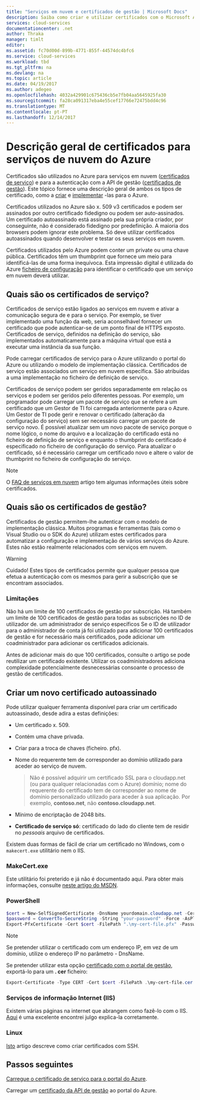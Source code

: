 ```yaml
---
title: "Serviços em nuvem e certificados de gestão | Microsoft Docs"
description: Saiba como criar e utilizar certificados com o Microsoft Azure
services: cloud-services
documentationcenter: .net
author: Thraka
manager: timlt
editor: 
ms.assetid: fc70d00d-899b-4771-855f-44574dc4bfc6
ms.service: cloud-services
ms.workload: tbd
ms.tgt_pltfrm: na
ms.devlang: na
ms.topic: article
ms.date: 04/19/2017
ms.author: adegeo
ms.openlocfilehash: 4032a429901c675436cb5e7fb04aa5645925fa30
ms.sourcegitcommit: fa28ca091317eba4e55cef17766e72475bdd4c96
ms.translationtype: MT
ms.contentlocale: pt-PT
ms.lasthandoff: 12/14/2017
---
```

# <a name="certificates-overview-for-azure-cloud-services"></a>Descrição geral de certificados para serviços de nuvem do Azure
Certificados são utilizados no Azure para serviços em nuvem ([certificados de serviço](#what-are-service-certificates)) e para a autenticação com a API de gestão ([certificados de gestão](#what-are-management-certificates)). Este tópico fornece uma descrição geral de ambos os tipos de certificado, como a [criar](#create) e [implementar](#deploy) -las para o Azure.

Certificados utilizados no Azure são x. 509 v3 certificados e podem ser assinados por outro certificado fidedigno ou podem ser auto-assinados. Um certificado autoassinado está assinado pela sua própria criador, por conseguinte, não é considerado fidedigno por predefinição. A maioria dos browsers podem ignorar este problema. Só deve utilizar certificados autoassinados quando desenvolver e testar os seus serviços em nuvem. 

Certificados utilizados pelo Azure podem conter um private ou uma chave pública. Certificados têm um thumbprint que fornece um meio para identificá-las de uma forma inequívoca. Esta impressão digital é utilizada do Azure [ficheiro de configuração](cloud-services-configure-ssl-certificate-portal.md) para identificar o certificado que um serviço em nuvem deverá utilizar. 

## <a name="what-are-service-certificates"></a>Quais são os certificados de serviço?
Certificados de serviço estão ligados ao serviços em nuvem e ativar a comunicação segura de e para o serviço. Por exemplo, se tiver implementado uma função da web, seria aconselhável fornecer um certificado que pode autenticar-se de um ponto final de HTTPS exposto. Certificados de serviço, definidos na definição do serviço, são implementados automaticamente para a máquina virtual que está a executar uma instância da sua função. 

Pode carregar certificados de serviço para o Azure utilizando o portal do Azure ou utilizando o modelo de implementação clássica. Certificados de serviço estão associados um serviço em nuvem específica. São atribuídas a uma implementação no ficheiro de definição de serviço.

Certificados de serviço podem ser geridos separadamente em relação os serviços e podem ser geridos pelo diferentes pessoas. Por exemplo, um programador pode carregar um pacote de serviço que se refere a um certificado que um Gestor de TI foi carregada anteriormente para o Azure. Um Gestor de TI pode gerir e renovar o certificado (alteração da configuração do serviço) sem ser necessário carregar um pacote de serviço novo. É possível atualizar sem um novo pacote de serviço porque o nome lógico, o nome do arquivo e a localização do certificado está no ficheiro de definição de serviço e enquanto o thumbprint do certificado é especificado no ficheiro de configuração do serviço. Para atualizar o certificado, só é necessário carregar um certificado novo e altere o valor de thumbprint no ficheiro de configuração do serviço.

>[!Note]
>O [FAQ de serviços em nuvem](cloud-services-faq.md) artigo tem algumas informações úteis sobre certificados.

## <a name="what-are-management-certificates"></a>Quais são os certificados de gestão?
Certificados de gestão permitem-lhe autenticar com o modelo de implementação clássica. Muitos programas e ferramentas (tais como o Visual Studio ou o SDK do Azure) utilizam estes certificados para automatizar a configuração e implementação de vários serviços do Azure. Estes não estão realmente relacionados com serviços em nuvem. 

> [!WARNING]
> Cuidado! Estes tipos de certificados permite que qualquer pessoa que efetua a autenticação com os mesmos para gerir a subscrição que se encontram associados. 
> 
> 

### <a name="limitations"></a>Limitações
Não há um limite de 100 certificados de gestão por subscrição. Há também um limite de 100 certificados de gestão para todas as subscrições no ID de utilizador de. um administrador de serviço específicos Se o ID de utilizador para o administrador de conta já foi utilizado para adicionar 100 certificados de gestão e for necessário mais certificados, pode adicionar um coadministrador para adicionar os certificados adicionais. 

Antes de adicionar mais do que 100 certificados, consulte o artigo se pode reutilizar um certificado existente. Utilizar os coadministradores adiciona complexidade potencialmente desnecessárias consoante o processo de gestão de certificados.

<a name="create"></a>
## <a name="create-a-new-self-signed-certificate"></a>Criar um novo certificado autoassinado
Pode utilizar qualquer ferramenta disponível para criar um certificado autoassinado, desde adira a estas definições:

* Um certificado x. 509.
* Contém uma chave privada.
* Criar para a troca de chaves (ficheiro. pfx).
* Nome do requerente tem de corresponder ao domínio utilizado para aceder ao serviço de nuvem.

    > Não é possível adquirir um certificado SSL para o cloudapp.net (ou para qualquer relacionadas com o Azure) domínio; nome do requerente do certificado tem de corresponder ao nome de domínio personalizado utilizado para aceder à sua aplicação. Por exemplo, **contoso.net**, não **contoso.cloudapp.net**.

* Mínimo de encriptação de 2048 bits.
* **Certificado de serviço só**: certificado do lado do cliente tem de residir no *pessoais* arquivo de certificados.

Existem duas formas de fácil de criar um certificado no Windows, com o `makecert.exe` utilitário nem o IIS.

### <a name="makecertexe"></a>MakeCert.exe
Este utilitário foi preterido e já não é documentado aqui. Para obter mais informações, consulte [neste artigo do MSDN](https://msdn.microsoft.com/library/windows/desktop/aa386968).

### <a name="powershell"></a>PowerShell
```powershell
$cert = New-SelfSignedCertificate -DnsName yourdomain.cloudapp.net -CertStoreLocation "cert:\LocalMachine\My" -KeyLength 2048 -KeySpec "KeyExchange"
$password = ConvertTo-SecureString -String "your-password" -Force -AsPlainText
Export-PfxCertificate -Cert $cert -FilePath ".\my-cert-file.pfx" -Password $password
```

> [!NOTE]
> Se pretender utilizar o certificado com um endereço IP, em vez de um domínio, utilize o endereço IP no parâmetro - DnsName.


Se pretender utilizar esta opção [certificado com o portal de gestão](../azure-api-management-certs.md), exportá-lo para um **. cer** ficheiro:

```powershell
Export-Certificate -Type CERT -Cert $cert -FilePath .\my-cert-file.cer
```

### <a name="internet-information-services-iis"></a>Serviços de informação Internet (IIS)
Existem várias páginas na internet que abrangem como fazê-lo com o IIS. [Aqui](https://www.sslshopper.com/article-how-to-create-a-self-signed-certificate-in-iis-7.html) é uma excelente encontrei julgo explica-la corretamente. 

### <a name="linux"></a>Linux
[Isto](../virtual-machines/linux/mac-create-ssh-keys.md?toc=%2fazure%2fvirtual-machines%2flinux%2ftoc.json) artigo descreve como criar certificados com SSH.

## <a name="next-steps"></a>Passos seguintes
[Carregue o certificado de serviço para o portal do Azure](cloud-services-configure-ssl-certificate-portal.md).

Carregar um [certificado da API de gestão](../azure-api-management-certs.md) ao portal do Azure.

